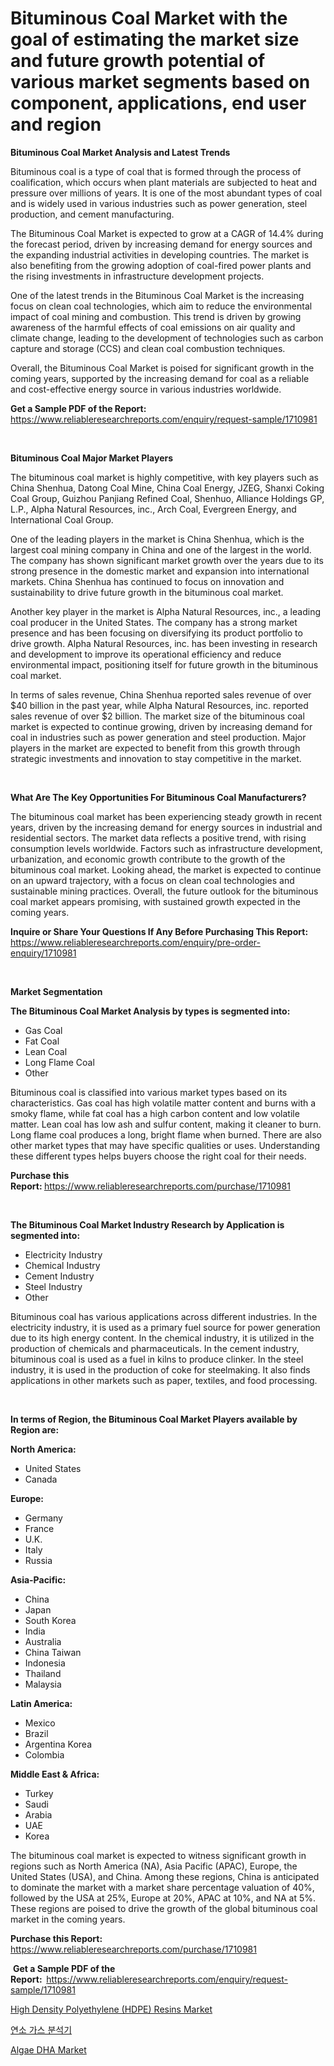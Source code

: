 <p><h1>Bituminous Coal Market with the goal of estimating the market size and future growth potential of various market segments based on component, applications, end user and region</h1></p><p><strong>Bituminous Coal Market Analysis and Latest Trends</strong></p>
<p><p>Bituminous coal is a type of coal that is formed through the process of coalification, which occurs when plant materials are subjected to heat and pressure over millions of years. It is one of the most abundant types of coal and is widely used in various industries such as power generation, steel production, and cement manufacturing.</p><p>The Bituminous Coal Market is expected to grow at a CAGR of 14.4% during the forecast period, driven by increasing demand for energy sources and the expanding industrial activities in developing countries. The market is also benefiting from the growing adoption of coal-fired power plants and the rising investments in infrastructure development projects.</p><p>One of the latest trends in the Bituminous Coal Market is the increasing focus on clean coal technologies, which aim to reduce the environmental impact of coal mining and combustion. This trend is driven by growing awareness of the harmful effects of coal emissions on air quality and climate change, leading to the development of technologies such as carbon capture and storage (CCS) and clean coal combustion techniques.</p><p>Overall, the Bituminous Coal Market is poised for significant growth in the coming years, supported by the increasing demand for coal as a reliable and cost-effective energy source in various industries worldwide.</p></p>
<p><strong>Get a Sample PDF of the Report:&nbsp;</strong> <a href="https://www.reliableresearchreports.com/enquiry/request-sample/1710981">https://www.reliableresearchreports.com/enquiry/request-sample/1710981</a></p>
<p>&nbsp;</p>
<p><strong>Bituminous Coal Major Market Players</strong></p>
<p><p>The bituminous coal market is highly competitive, with key players such as China Shenhua, Datong Coal Mine, China Coal Energy, JZEG, Shanxi Coking Coal Group, Guizhou Panjiang Refined Coal, Shenhuo, Alliance Holdings GP, L.P., Alpha Natural Resources, inc., Arch Coal, Evergreen Energy, and International Coal Group.</p><p>One of the leading players in the market is China Shenhua, which is the largest coal mining company in China and one of the largest in the world. The company has shown significant market growth over the years due to its strong presence in the domestic market and expansion into international markets. China Shenhua has continued to focus on innovation and sustainability to drive future growth in the bituminous coal market.</p><p>Another key player in the market is Alpha Natural Resources, inc., a leading coal producer in the United States. The company has a strong market presence and has been focusing on diversifying its product portfolio to drive growth. Alpha Natural Resources, inc. has been investing in research and development to improve its operational efficiency and reduce environmental impact, positioning itself for future growth in the bituminous coal market.</p><p>In terms of sales revenue, China Shenhua reported sales revenue of over $40 billion in the past year, while Alpha Natural Resources, inc. reported sales revenue of over $2 billion. The market size of the bituminous coal market is expected to continue growing, driven by increasing demand for coal in industries such as power generation and steel production. Major players in the market are expected to benefit from this growth through strategic investments and innovation to stay competitive in the market.</p></p>
<p>&nbsp;</p>
<p><strong>What Are The Key Opportunities For Bituminous Coal Manufacturers?</strong></p>
<p><p>The bituminous coal market has been experiencing steady growth in recent years, driven by the increasing demand for energy sources in industrial and residential sectors. The market data reflects a positive trend, with rising consumption levels worldwide. Factors such as infrastructure development, urbanization, and economic growth contribute to the growth of the bituminous coal market. Looking ahead, the market is expected to continue on an upward trajectory, with a focus on clean coal technologies and sustainable mining practices. Overall, the future outlook for the bituminous coal market appears promising, with sustained growth expected in the coming years.</p></p>
<p><strong>Inquire or Share Your Questions If Any Before Purchasing This Report:</strong> <a href="https://www.reliableresearchreports.com/enquiry/pre-order-enquiry/1710981">https://www.reliableresearchreports.com/enquiry/pre-order-enquiry/1710981</a></p>
<p>&nbsp;</p>
<p><strong>Market Segmentation</strong></p>
<p><strong>The Bituminous Coal Market Analysis by types is segmented into:</strong></p>
<p><ul><li>Gas Coal</li><li>Fat Coal</li><li>Lean Coal</li><li>Long Flame Coal</li><li>Other</li></ul></p>
<p><p>Bituminous coal is classified into various market types based on its characteristics. Gas coal has high volatile matter content and burns with a smoky flame, while fat coal has a high carbon content and low volatile matter. Lean coal has low ash and sulfur content, making it cleaner to burn. Long flame coal produces a long, bright flame when burned. There are also other market types that may have specific qualities or uses. Understanding these different types helps buyers choose the right coal for their needs.</p></p>
<p><strong>Purchase this Report:&nbsp;</strong><a href="https://www.reliableresearchreports.com/purchase/1710981">https://www.reliableresearchreports.com/purchase/1710981</a></p>
<p>&nbsp;</p>
<p><strong>The Bituminous Coal Market Industry Research by Application is segmented into:</strong></p>
<p><ul><li>Electricity Industry</li><li>Chemical Industry</li><li>Cement Industry</li><li>Steel Industry</li><li>Other</li></ul></p>
<p><p>Bituminous coal has various applications across different industries. In the electricity industry, it is used as a primary fuel source for power generation due to its high energy content. In the chemical industry, it is utilized in the production of chemicals and pharmaceuticals. In the cement industry, bituminous coal is used as a fuel in kilns to produce clinker. In the steel industry, it is used in the production of coke for steelmaking. It also finds applications in other markets such as paper, textiles, and food processing.</p></p>
<p>&nbsp;</p>
<p><strong>In terms of Region, the Bituminous Coal Market Players available by Region are:</strong></p>
<p>
    <p> <strong> North America: </strong>
        <ul>
            <li>United States</li>
            <li>Canada</li>
        </ul>
        </p> 
    <p> <strong> Europe: </strong>
        <ul>
            <li>Germany</li>
            <li>France</li>
            <li>U.K.</li>
            <li>Italy</li>
            <li>Russia</li>
        </ul>
        </p> 
    <p> <strong> Asia-Pacific: </strong>
        <ul>
            <li>China</li>
            <li>Japan</li>
            <li>South Korea</li>
            <li>India</li>
            <li>Australia</li>
            <li>China Taiwan</li>
            <li>Indonesia</li>
            <li>Thailand</li>
            <li>Malaysia</li>
        </ul>
        </p> 
    <p> <strong> Latin America: </strong>
        <ul>
            <li>Mexico</li>
            <li>Brazil</li>
            <li>Argentina Korea</li>
            <li>Colombia</li>
        </ul>
        </p> 
    <p> <strong> Middle East & Africa: </strong>
        <ul>
            <li>Turkey</li>
            <li>Saudi</li>
            <li>Arabia</li>
            <li>UAE</li>
            <li>Korea</li>
        </ul>
    </p>
    </p>
<p><p>The bituminous coal market is expected to witness significant growth in regions such as North America (NA), Asia Pacific (APAC), Europe, the United States (USA), and China. Among these regions, China is anticipated to dominate the market with a market share percentage valuation of 40%, followed by the USA at 25%, Europe at 20%, APAC at 10%, and NA at 5%. These regions are poised to drive the growth of the global bituminous coal market in the coming years.</p></p>
<p><strong>Purchase this Report: </strong><a href="https://www.reliableresearchreports.com/purchase/1710981">https://www.reliableresearchreports.com/purchase/1710981</a></p>
<p>&nbsp;<strong>Get a Sample PDF of the Report:&nbsp;&nbsp;</strong><a href="https://www.reliableresearchreports.com/enquiry/request-sample/1710981">https://www.reliableresearchreports.com/enquiry/request-sample/1710981</a></p>
<p><strong></strong></p>
<p><p><a href="https://view.publitas.com/reportprime-1/high-density-polyethylene-hdpe-resins-market-furnish-information-about-market-size-market-share-market-dynamics-and-projections-spanning-from-2023-to-2030/">High Density Polyethylene (HDPE) Resins Market</a></p><p><a href="https://github.com/crfsywufhm81415/Market-Research-Report-List-1/blob/main/4247003190882.md">연소 가스 분석기</a></p><p><a href="https://view.publitas.com/reportprime-1/algae-dha-market-provides-detailed-segmentation-of-this-market-based-on-type-application-and-region-and-forecast-for-the-period-from-2024-2031/">Algae DHA Market</a></p></p>